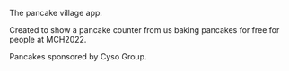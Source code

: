 The pancake village app. 

Created to show a pancake counter from us baking pancakes for free for people at MCH2022.

Pancakes sponsored by Cyso Group.